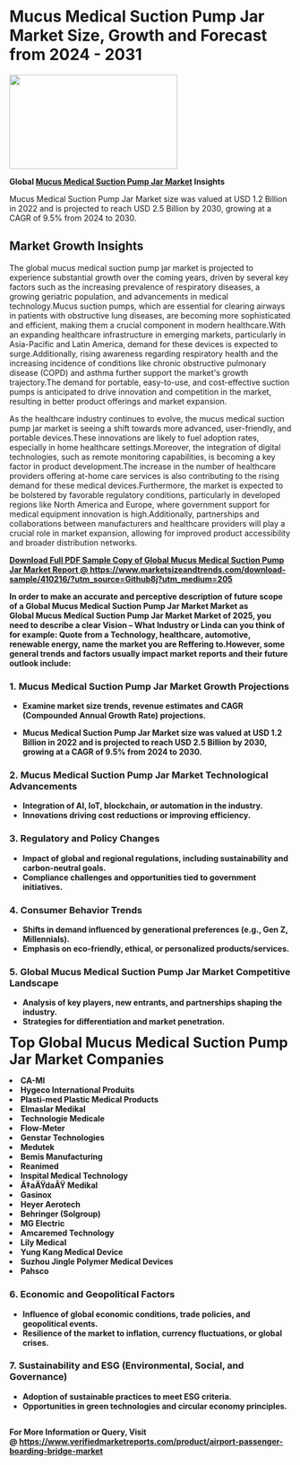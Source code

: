 <H1>Mucus Medical Suction Pump Jar Market Size, Growth and Forecast from 2024 - 2031</H1><img class="aligncenter size-medium wp-image-584254" src="https://thirdeyenews.in/wp-content/uploads/2024/09/Global-Market-Research-300x168.jpeg" alt="" width="300" height="168" /><p><strong>Global&nbsp;<a href="https://www.marketsizeandtrends.com/download-sample/410216/?utm_source=Github8j?utm_medium=205">Mucus Medical Suction Pump Jar Market</a> Insights</strong></p><p>Mucus Medical Suction Pump Jar Market size was valued at USD 1.2 Billion in 2022 and is projected to reach USD 2.5 Billion by 2030, growing at a CAGR of 9.5% from 2024 to 2030.</p><p><h2>Market Growth Insights</h2> <p>The global mucus medical suction pump jar market is projected to experience substantial growth over the coming years, driven by several key factors such as the increasing prevalence of respiratory diseases, a growing geriatric population, and advancements in medical technology.Mucus suction pumps, which are essential for clearing airways in patients with obstructive lung diseases, are becoming more sophisticated and efficient, making them a crucial component in modern healthcare.With an expanding healthcare infrastructure in emerging markets, particularly in Asia-Pacific and Latin America, demand for these devices is expected to surge.Additionally, rising awareness regarding respiratory health and the increasing incidence of conditions like chronic obstructive pulmonary disease (COPD) and asthma further support the market's growth trajectory.The demand for portable, easy-to-use, and cost-effective suction pumps is anticipated to drive innovation and competition in the market, resulting in better product offerings and market expansion.</p> <p><strong><a href="#"></a></strong></p> <p>As the healthcare industry continues to evolve, the mucus medical suction pump jar market is seeing a shift towards more advanced, user-friendly, and portable devices.These innovations are likely to fuel adoption rates, especially in home healthcare settings.Moreover, the integration of digital technologies, such as remote monitoring capabilities, is becoming a key factor in product development.The increase in the number of healthcare providers offering at-home care services is also contributing to the rising demand for these medical devices.Furthermore, the market is expected to be bolstered by favorable regulatory conditions, particularly in developed regions like North America and Europe, where government support for medical equipment innovation is high.Additionally, partnerships and collaborations between manufacturers and healthcare providers will play a crucial role in market expansion, allowing for improved product accessibility and broader distribution networks.</p> <p><strong><a href="#"></p><p><span class=""><strong>Download Full PDF Sample Copy of Global Mucus Medical Suction Pump Jar Market Report</strong> @ <a href="https://www.marketsizeandtrends.com/download-sample/410216/?utm_source=Github8j?utm_medium=205" target="_blank">https://www.marketsizeandtrends.com/download-sample/410216/?utm_source=Github8j?utm_medium=205</a></span></p><p>In order to make an accurate and perceptive description of future scope of a Global&nbsp;Mucus Medical Suction Pump Jar Market Market as Global&nbsp;Mucus Medical Suction Pump Jar Market Market of 2025, you need to describe a clear Vision &ndash; What Industry or Linda can you think of for example: Quote from a Technology, healthcare, automotive, renewable energy, name the market you are Reffering to.However, some general trends and factors usually impact market reports and their future outlook include:</p><h3>1.&nbsp;<strong>Mucus Medical Suction Pump Jar Market Growth Projections</strong></h3><ul><li>Examine market size trends, revenue estimates and CAGR (Compounded Annual Growth Rate) projections.</li><li><p>Mucus Medical Suction Pump Jar Market size was valued at USD 1.2 Billion in 2022 and is projected to reach USD 2.5 Billion by 2030, growing at a CAGR of 9.5% from 2024 to 2030.</p></li></ul><h3>2.&nbsp;<strong>Mucus Medical Suction Pump Jar Market Technological Advancements</strong></h3><ul><li>Integration of AI, IoT, blockchain, or automation in the industry.</li><li>Innovations driving cost reductions or improving efficiency.</li></ul><h3>3.&nbsp;<strong>Regulatory and Policy Changes</strong></h3><ul><li>Impact of global and regional regulations, including sustainability and carbon-neutral goals.</li><li>Compliance challenges and opportunities tied to government initiatives.</li></ul><h3>4.&nbsp;<strong>Consumer Behavior Trends</strong></h3><ul><li>Shifts in demand influenced by generational preferences (e.g., Gen Z, Millennials).</li><li>Emphasis on eco-friendly, ethical, or personalized products/services.</li></ul><h3>5.&nbsp;<strong>Global Mucus Medical Suction Pump Jar Market Competitive Landscape</strong></h3><ul><li>Analysis of key players, new entrants, and partnerships shaping the industry.</li><li>Strategies for differentiation and market penetration.</li></ul><p data-pm-slice="1 1 []"><span style="color: inherit; font-family: inherit; font-size: 25px;">Top Global Mucus Medical Suction Pump Jar Market Companies</span></p><div class="" data-test-id=""><p><li>CA-MI</li><li> Hygeco International Produits</li><li> Plasti-med Plastic Medical Products</li><li> Elmaslar Medikal</li><li> Technologie Medicale</li><li> Flow-Meter</li><li> Genstar Technologies</li><li> Medutek</li><li> Bemis Manufacturing</li><li> Reanimed</li><li> Inspital Medical Technology</li><li> Ã‡aÄŸdaÅŸ Medikal</li><li> Gasinox</li><li> Heyer Aerotech</li><li> Behringer (Solgroup)</li><li> MG Electric</li><li> Amcaremed Technology</li><li> Lily Medical</li><li> Yung Kang Medical Device</li><li> Suzhou Jingle Polymer Medical Devices</li><li> Pahsco</li></p></div><h3>6.&nbsp;<strong>Economic and Geopolitical Factors</strong></h3><ul><li>Influence of global economic conditions, trade policies, and geopolitical events.</li><li>Resilience of the market to inflation, currency fluctuations, or global crises.</li></ul><h3>7.&nbsp;<strong>Sustainability and ESG (Environmental, Social, and Governance)</strong></h3><ul><li>Adoption of sustainable practices to meet ESG criteria.</li><li>Opportunities in green technologies and circular economy principles.</li></ul><h2><strong style="font-size: 14px;">For More Information or Query, Visit @&nbsp;</strong><a style="background-color: #ffffff; font-size: 14px;" href="https://www.marketsizeandtrends.com/report/mucus-medical-suction-pump-jar-market/" target="_blank">https://www.verifiedmarketreports.com/product/airport-passenger-boarding-bridge-market</a></h2>